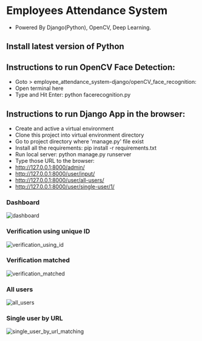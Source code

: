# Employees Attendance System
* Powered By Django(Python), OpenCV, Deep Learning.

## Install latest version of Python

## Instructions to run OpenCV Face Detection:
* Goto > employee_attendance_system-django/openCV_face_recognition:
* Open terminal here
* Type and Hit Enter: python facerecognition.py

## Instructions to run Django App in the browser:
* Create and active a virtual environment
* Clone this project into virtual environment directory
* Go to project directory where 'manage.py' file exist
* Install all the requirements: pip install -r requirements.txt
* Run local server: python manage.py runserver
* Type those URL to the browser: 
* http://127.0.0.1:8000/admin/
* http://127.0.0.1:8000/user/input/
* http://127.0.0.1:8000/user/all-users/
* http://127.0.0.1:8000/user/single-user/1/

### Dashboard
![dashboard](https://user-images.githubusercontent.com/23103980/53756769-2f631900-3ee4-11e9-8fb9-e042d85d23df.png)

### Verification using unique ID
![verification_using_id](https://user-images.githubusercontent.com/23103980/53756786-3e49cb80-3ee4-11e9-9755-11cfcfd7ba6c.png)

### Verification matched
![verification_matched](https://user-images.githubusercontent.com/23103980/53756797-473a9d00-3ee4-11e9-86b9-0cd0546823ba.png)

### All users
![all_users](https://user-images.githubusercontent.com/23103980/53756814-528dc880-3ee4-11e9-9b57-569377684abb.png)

### Single user by URL 
![single_user_by_url_matching](https://user-images.githubusercontent.com/23103980/53756827-5a4d6d00-3ee4-11e9-9bd9-291f4e1f5bef.PNG)
